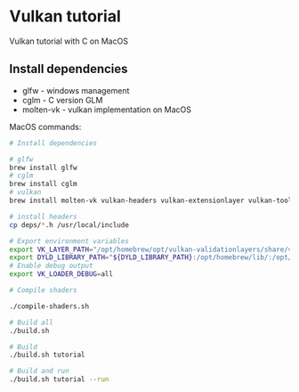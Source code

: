# Vulkan tutorial

Vulkan tutorial with C on MacOS

## Install dependencies

* glfw - windows management
* cglm - C version GLM
* molten-vk - vulkan implementation on MacOS

MacOS commands:

``` bash
# Install dependencies

# glfw
brew install glfw
# cglm
brew install cglm
# vulkan
brew install molten-vk vulkan-headers vulkan-extensionlayer vulkan-tools vulkan-utility-libraries vulkan-loader vulkan-validationlayers vulkan-profiles vulkan-volk

# install headers
cp deps/*.h /usr/local/include

# Export environment variables
export VK_LAYER_PATH="/opt/homebrew/opt/vulkan-validationlayers/share/vulkan/explicit_layer.d:VK_LAYER_PATH=/opt/homebrew/opt/vulkan-profiles/share/vulkan/explicit_layer.d"
export DYLD_LIBRARY_PATH="${DYLD_LIBRARY_PATH}:/opt/homebrew/lib/:/opt/homebrew/opt/vulkan-validationlayers/lib/"
# Enable debug output
export VK_LOADER_DEBUG=all

# Compile shaders

./compile-shaders.sh

# Build all
./build.sh

# Build
./build.sh tutorial

# Build and run
./build.sh tutorial --run
```
